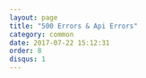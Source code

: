 ```yaml
---
layout: page
title: "500 Errors & Api Errors"
category: common
date: 2017-07-22 15:12:31
order: 8
disqus: 1
---
```


